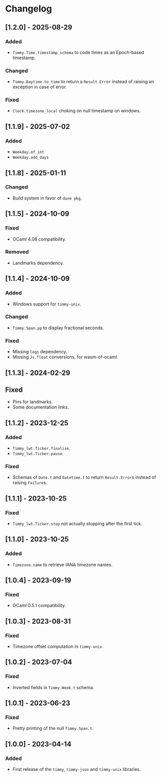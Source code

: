 # Changelog

## [1.2.0] - 2025-08-29

### Added

- `Timmy.Time.timestamp_schema` to code times as an Epoch-based
  timestamp.

### Changed

- `Timmy.Daytime.to_time` to return a `Result.Error` instead of
  raising an exception in case of error.

### Fixed

- `Clock.timezone_local` choking on null timestamp on windows.

## [1.1.9] - 2025-07-02

### Added

- `Weekday.of_int`
- `Weekday.add_days`

## [1.1.8] - 2025-01-11

### Changed

- Build system in favor of `dune pkg`.

## [1.1.5] - 2024-10-09

### Fixed

- OCaml 4.08 compatibility.

### Removed

- Landmarks dependency.

## [1.1.4] - 2024-10-09

### Added

- Windows support for `timmy-unix`.

### Changed

- `Timmy.Span.pp` to display fractional seconds.

### Fixed

- Missing `logs` dependency.
- Missing `Js.float` conversions, for wasm-of-ocaml.

## [1.1.3] - 2024-02-29

## Fixed

- Pins for landmarks.
- Some documentation links.

## [1.1.2] - 2023-12-25

### Added

- `Timmy_lwt.Ticker.finalise`.
- `Timmy_lwt.Ticker.pause`.

### Fixed

- Schemas of `Date.t` and `Datetime.t` to return `Result.Error`s
  instead of raising `Failure`s.


## [1.1.1] - 2023-10-25

### Fixed

- `Timmy_lwt.Ticker.stop` not actually stopping after the first tick.

## [1.1.0] - 2023-10-25

### Added

- `Timezone.name` to retrieve IANA timezone names.

## [1.0.4] - 2023-09-19

### Fixed

- OCaml 0.5.1 compatibility.

## [1.0.3] - 2023-08-31

### Fixed

- Timezone offset computation in `timmy-unix`.

## [1.0.2] - 2023-07-04

### Fixed

- Inverted fields in `Timmy.Week.t` schema.

## [1.0.1] - 2023-06-23

### Fixed

- Pretty printing of the null `Timmy.Span.t`.

## [1.0.0] - 2023-04-14

### Added

- First release of the `timmy`, `timmy-jsoo` and `timmy-unix` libraries.

